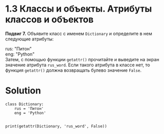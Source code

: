 # 1.3 Классы и объекты. Атрибуты классов и объектов

**Подвиг 7.** Объявите класс с именем `Dictionary` и определите 
в нем следующие атрибуты:

rus: "Питон"\
eng: "Python"\
Затем, с помощью функции `getattr()` прочитайте и выведите
на экран значение атрибута `rus_word`. Если такого атрибута 
в классе нет, то функция `getattr()` должна возвращать булево
значение `False`.

# Solution

```
class Dictionary:
    rus = 'Питон'
    eng = 'Python'
    
    
print(getattr(Dictionary, 'rus_word', False))
```
